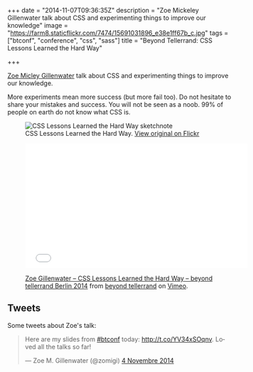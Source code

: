 +++
date = "2014-11-07T09:36:35Z"
description = "Zoe Mickeley Gillenwater talk about CSS and experimenting things to improve our knowledge"
image = "https://farm8.staticflickr.com/7474/15691031896_e38e1ff67b_c.jpg"
tags = ["btconf", "conference", "css", "sass"]
title = "Beyond Tellerrand: CSS Lessons Learned the Hard Way"

+++

[Zoe Micley Gillenwater](https://twitter.com/zomigi) talk about CSS and experimenting things to improve our knowledge.

More experiments mean more success (but more fail too). Do not hesitate to share your mistakes and success. You will not be seen as a noob. 99% of people on earth do not know what CSS is.  

<figure>
  <img src="https://farm6.staticflickr.com/5611/15526026529_bbcd5dae65_c.jpg" alt="CSS Lessons Learned the Hard Way sketchnote">
  <figcaption>
    CSS Lessons Learned the Hard Way. <a href="https://www.flickr.com/photos/alienlebarge/15526026529">View original on Flickr</a>
  </figcaption>
</figure>

<figure>
  <iframe src="//player.vimeo.com/video/112494277?color=9c191e" width="500" height="281" frameborder="0" webkitallowfullscreen mozallowfullscreen allowfullscreen></iframe>
  <figcaption>
    <p><a href="http://vimeo.com/112494277">Zoe Gillenwater – CSS Lessons Learned the Hard Way – beyond tellerrand Berlin 2014</a> from <a href="http://vimeo.com/beyondtellerrand">beyond tellerrand</a> on <a href="https://vimeo.com">Vimeo</a>.</p>
  </figcaption>
</figure>

## Tweets

Some tweets about Zoe's talk:

<blockquote class="twitter-tweet" lang="fr"><p>Here are my slides from <a href="https://twitter.com/hashtag/btconf?src=hash">#btconf</a> today: <a href="http://t.co/YV34xSOqnv">http://t.co/YV34xSOqnv</a>. Loved all the talks so far!</p>&mdash; Zoe M. Gillenwater (@zomigi) <a href="https://twitter.com/zomigi/status/529687465800777728">4 Novembre 2014</a></blockquote> <script async src="//platform.twitter.com/widgets.js" charset="utf-8"></script>
